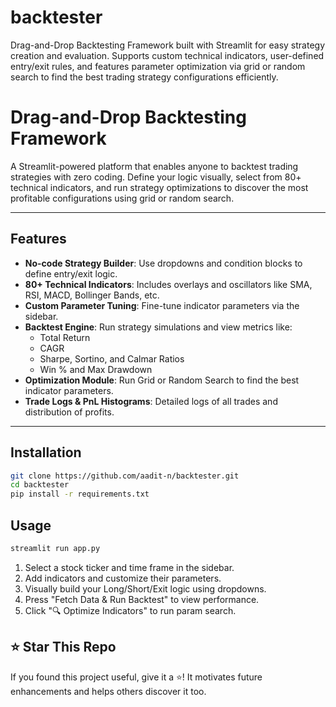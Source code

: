 # backtester
Drag-and-Drop Backtesting Framework built with Streamlit for easy strategy creation and evaluation. Supports custom technical indicators, user-defined entry/exit rules, and features parameter optimization via grid or random search to find the best trading strategy configurations efficiently.

# Drag-and-Drop Backtesting Framework

A Streamlit-powered platform that enables anyone to backtest trading strategies with zero coding. Define your logic visually, select from 80+ technical indicators, and run strategy optimizations to discover the most profitable configurations using grid or random search.

---

## Features

- **No-code Strategy Builder**: Use dropdowns and condition blocks to define entry/exit logic.
- **80+ Technical Indicators**: Includes overlays and oscillators like SMA, RSI, MACD, Bollinger Bands, etc.
- **Custom Parameter Tuning**: Fine-tune indicator parameters via the sidebar.
- **Backtest Engine**: Run strategy simulations and view metrics like:
  - Total Return
  - CAGR
  - Sharpe, Sortino, and Calmar Ratios
  - Win % and Max Drawdown
- **Optimization Module**: Run Grid or Random Search to find the best indicator parameters.
- **Trade Logs & PnL Histograms**: Detailed logs of all trades and distribution of profits.

---

## Installation

```bash
git clone https://github.com/aadit-n/backtester.git
cd backtester
pip install -r requirements.txt

```

## Usage
```bash
streamlit run app.py
```
1. Select a stock ticker and time frame in the sidebar.
2. Add indicators and customize their parameters.
3. Visually build your Long/Short/Exit logic using dropdowns.
4. Press "Fetch Data & Run Backtest" to view performance.
5. Click "🔍 Optimize Indicators" to run param search.

## ⭐️ Star This Repo
If you found this project useful, give it a ⭐️! It motivates future enhancements and helps others discover it too.
